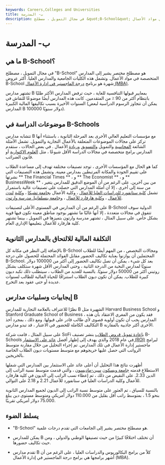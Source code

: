 ```yaml
---
keywords: Careers,Colleges and Universities
title: ب- المدرسة
description: في مجال التمويل ، مصطلح &quot;B-School&quot; هو مصطلح مختصر يشير إلى المدارس المتخصصة في مواد الأعمال.
---
```


# ب- المدرسة
## ما هي B-School؟

في مجال التمويل ، مصطلح "B-School" هو مصطلح مختصر يشير إلى المدارس المتخصصة في مواد الأعمال. وتشمل هذه الكليات الجامعية والمدارس العليا. أكثر عروض B-School شهرة هو برنامج [درجة الماجستير في إدارة الأعمال (MBA)](/mba).

تشتهر مدارس B بمعايير قبولها التنافسية للغاية ، حيث ترفض المدارس الأكثر طلبًا بانتظام أكثر من 90 ٪ من المتقدمين. كانت هذه المدارس أيضًا موضوعًا للنقاش في السنوات الأخيرة بسبب تكاليفها المالية الكبيرة (يمكن أن تتجاوز الرسوم الدراسية لبعض المدارس B 100000 دولار سنويًا).

## موضوعات الدراسة في B-Schools

تتشابه مدارس B مع مؤسسات التعليم العالي الأخرى بعد المرحلة الثانوية ، باستثناء أنها تركز على مجالات الموضوعات المتعلقة بالأعمال التجارية والتمويل. تشمل الأمثلة الشائعة [المحاسبة](/accounting) والتمويل [والتسويق](/marketing) [وريادة](/entrepreneur) الأعمال . في بعض الحالات ، ستقدم المدارس برامج متخصصة في مجالات الدراسة الأقل شيوعًا ، مثل [العلوم الاكتوارية](/actuarial-science) أو قانون الضرائب.

كما هو الحال مع المؤسسات الأخرى ، توجد تصنيفات مختلفة تهدف إلى مساعدة الطلاب على تقييم الجودة والمكانة المرتبطين بمدارس معينة. وتشمل هذه التصنيفات التي نشرتها ** The Financial Times ** ، و ** The Economist ** ، و ** BusinessWeek ** ، من بين آخرين. على الرغم من أن الموضع الدقيق للمدارس يتغير من سنة إلى أخرى ، إلا أن أمثلة المدارس التي حصلت على تصنيفات عالية باستمرار تشمل [كلية ستانفورد للدراسات العليا للأعمال](/stanford) ، وكلية الأعمال [بجامعة تشيكا](/booth-school) ، [وكلية](/booth-school) [لندن للأعمال](/london-business-school) ، [وكلية هارفارد للأعمال](/harvard-business) ، [وجامعة بنسلفانيا. مدرسة وارتون](/wharton).

على الرغم من أن المدارس في المستوى الأعلى لتصنيفات B-School الدولية سوف تتفوق في مجالات متعددة ، إلا أنها غالبًا ما تشتهر بوجود مناطق معينة تكون فيها قوية بشكل خاص. على سبيل المثال ، تشتهر مدرسة وارتون بتميزها في التمويل ، بينما تشتهر كلية هارفارد للأعمال بتعليمها الإداري العام.

## التكلفة المالية للالتحاق بالمدارس الثانوية

بالإضافة إلى النظر في مكانة كل B-School ومجالات التخصص ، من المهم أيضًا للطلاب المحتملين أن يوازنوا بعناية تكاليف الحضور مقابل الفوائد المحتملة للحصول على درجة B-School. بعد كل شيء ، يمكن أن تصل تكاليف الحضور إلى أكثر من 100000 دولار سنويًا لمدارس النخبة من الدرجة الثانية ، وحتى المدارس الأقل شهرة ستكلف بشكل روتيني أكثر من 50000 دولار سنويًا. بالنسبة للعديد من الطلاب ، سيتطلب ذلك تكبد ديون كبيرة للطلاب. يمكن أن تكون ديون الطلاب استنزافًا للحياة المالية للطالب لسنوات عديدة أو حتى عقود بعد التخرج.

## إيجابيات وسلبيات مدارس B

نظرًا للاعتراف بالعلامة التجارية للمدارس B الشهيرة مثل Harvard Business School و Stanford Graduate School of Business ، فقد يكون من المغري الاعتقاد بأن هذه المدارس يجب أن تكون أولوية قصوى لأي طالب قادر على قبولها. ومع ذلك ، بمجرد أخذ التكاليف الكاملة للحضور في الاعتبار ، قد تبدو مدارس B الأخرى أكثر جاذبية بالمقارنة.

على سبيل المثال ، قامت شركة SoFi [بإعادة تمويل قروض الطلاب](/refinance) بنشر تصنيف B-Schools في عام 2018 والذي يهدف إلى إظهار أفضل [عائد على الاستثمار (ROI)](/returnoninvestment) لبرامج ماجستير إدارة الأعمال في تلك المدارس. تم إجراء التحليل من خلال مقارنة متوسط الرواتب التي حصل عليها خريجوهم مع متوسط مستويات ديون الطلاب الخاصة بالخريجين.

أظهرت نتائج هذا التحليل أن أعلى عائد على الاستثمار بين المدارس التي شملها الاستطلاع قدمته [جامعة ويسكون](/wisconsin-school-of-business) [سين-ماديسون](/wisconsin-school-of-business) ، والتي قدمت متوسط نسبة الراتب إلى الدين 2.33. على النقيض من ذلك ، تم إعطاء نسب الراتب إلى الديون في كلية هارفارد للأعمال وكلية الدراسات العليا في ستانفورد للأعمال 2.21 و 2.18 على التوالي.

بالنسبة للسياق ، تم العثور على متوسط نسبة الراتب إلى الديون لجميع المدارس الثانوية بنحو 1.5 ، بمتوسط راتب أقل بقليل من 110.000 دولار أمريكي ومتوسط مستوى دين يبلغ 75.000 دولار أمريكي تقريبًا.

## يسلط الضوء

- "B-School" هو مصطلح مختصر يشير إلى الجامعات التي تقدم درجات علمية.

- يمكن للمدارس B أن تختلف اختلافًا كبيرًا من حيث تصنيفها الوطني والدولي ، ومن حيث تكاليف حضورها.

- تقدم مدارس B كلاً من برامج البكالوريوس والدراسات العليا ، على الرغم من أن أشهر برامجها هي برامج درجة الماجستير في إدارة الأعمال (MBA).

